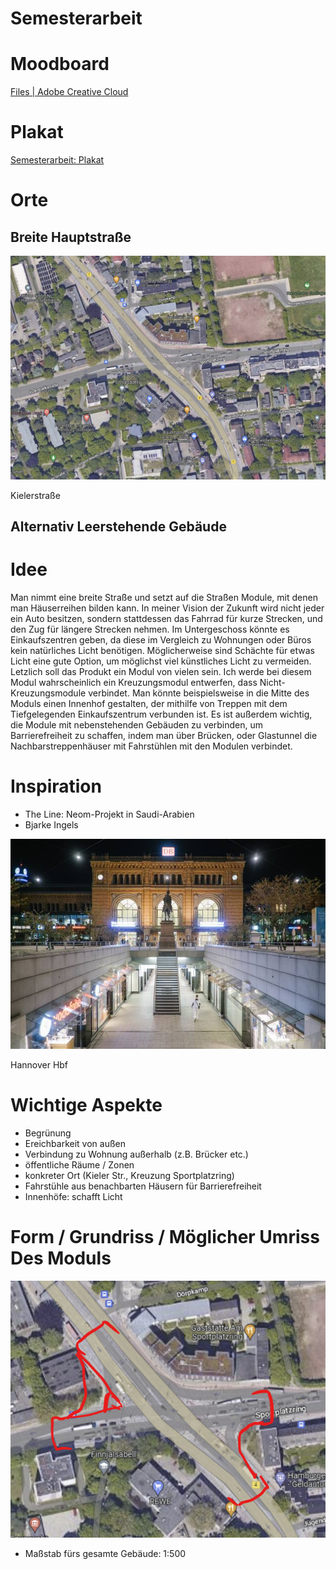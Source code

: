 # Semesterarbeit

# Moodboard

[Files | Adobe Creative Cloud](https://assets.adobe.com/id/urn:aaid:sc:EU:56117d20-8ad0-447a-8cd3-6ff711511e96?view=published)

# Plakat

[Semesterarbeit: Plakat](Semesterarbeit/Semesterarbeit%20Plakat.md)

# Orte

## Breite Hauptstraße

![Kielerstraße](Semesterarbeit/Untitled.png)

Kielerstraße

## Alternativ Leerstehende Gebäude

[](https://www.google.com/maps/@53.5575901,9.9374158,3a,60y,145.33h,93.11t/data=!3m6!1e1!3m4!1stp1Cswt1a79WmuuwTplSWw!2e0!7i13312!8i6656)

[](https://www.google.com/maps/place/Knechtsche+Hallen/@53.7508673,9.6589673,3a,75y,90t/data=!3m8!1e2!3m6!1sAF1QipM4VcbcBM7GJ64ABStPtYh0g5RMG2uD3uBOQsJR!2e10!3e12!6shttps:%2F%2Flh5.googleusercontent.com%2Fp%2FAF1QipM4VcbcBM7GJ64ABStPtYh0g5RMG2uD3uBOQsJR%3Dw114-h86-k-no!7i4816!8i3612!4m11!1m2!2m1!1selmshorn+lederfabrik!3m7!1s0x47b3d5e6d7bf39cb:0xf4b1405c55f25ff2!8m2!3d53.750751!4d9.6581829!10e5!15sChRlbG1zaG9ybiBsZWRlcmZhYnJpa5IBDG1hbnVmYWN0dXJlcuABAA!16s%2Fg%2F11t30hqj49)

# Idee

Man nimmt eine breite Straße und setzt auf die Straßen Module, mit denen man Häuserreihen bilden kann. In meiner Vision der Zukunft wird nicht jeder ein Auto besitzen, sondern stattdessen das Fahrrad für kurze Strecken, und den Zug für längere Strecken nehmen. Im Untergeschoss könnte es Einkaufszentren geben, da diese im Vergleich zu Wohnungen oder Büros kein natürliches Licht benötigen. Möglicherweise sind Schächte für etwas Licht eine gute Option, um möglichst viel künstliches Licht zu vermeiden. Letzlich soll das Produkt ein Modul von vielen sein. Ich werde bei diesem Modul wahrscheinlich ein Kreuzungsmodul entwerfen, dass Nicht-Kreuzungsmodule verbindet. Man könnte beispielsweise in die Mitte des Moduls einen Innenhof gestalten, der mithilfe von Treppen mit dem Tiefgelegenden Einkaufszentrum verbunden ist. Es ist außerdem wichtig, die Module mit nebenstehenden Gebäuden zu verbinden, um Barrierefreiheit zu schaffen, indem man über Brücken, oder Glastunnel die Nachbarstreppenhäuser mit Fahrstühlen mit den Modulen verbindet.

# Inspiration

- The Line: Neom-Projekt in Saudi-Arabien
- Bjarke Ingels

![Hannover Hbf](Semesterarbeit/Untitled%201.png)

Hannover Hbf

# Wichtige Aspekte

- Begrünung
- Ereichbarkeit von außen
- Verbindung zu Wohnung außerhalb (z.B. Brücker etc.)
- öffentliche Räume / Zonen
- konkreter Ort (Kieler Str., Kreuzung Sportplatzring)
- Fahrstühle aus benachbarten Häusern für Barrierefreiheit
- Innenhöfe: schafft Licht

# Form / Grundriss / Möglicher Umriss Des Moduls

![e.png](Semesterarbeit/e.png)

- Maßstab fürs gesamte Gebäude: 1:500